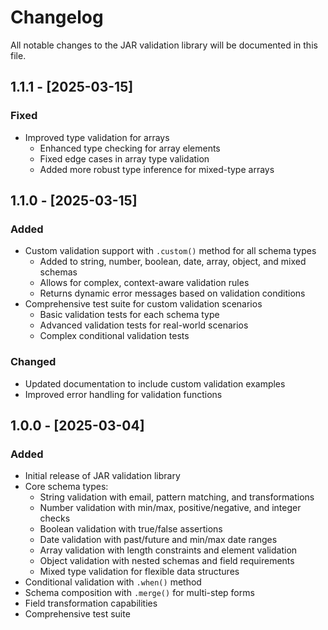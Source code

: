 # Changelog

All notable changes to the JAR validation library will be documented in this file.

## 1.1.1 - [2025-03-15]

### Fixed
- Improved type validation for arrays
  - Enhanced type checking for array elements
  - Fixed edge cases in array type validation
  - Added more robust type inference for mixed-type arrays

## 1.1.0 - [2025-03-15]

### Added
- Custom validation support with `.custom()` method for all schema types
  - Added to string, number, boolean, date, array, object, and mixed schemas
  - Allows for complex, context-aware validation rules
  - Returns dynamic error messages based on validation conditions
- Comprehensive test suite for custom validation scenarios
  - Basic validation tests for each schema type
  - Advanced validation tests for real-world scenarios
  - Complex conditional validation tests

### Changed
- Updated documentation to include custom validation examples
- Improved error handling for validation functions

## 1.0.0 - [2025-03-04]

### Added
- Initial release of JAR validation library
- Core schema types:
  - String validation with email, pattern matching, and transformations
  - Number validation with min/max, positive/negative, and integer checks
  - Boolean validation with true/false assertions
  - Date validation with past/future and min/max date ranges
  - Array validation with length constraints and element validation
  - Object validation with nested schemas and field requirements
  - Mixed type validation for flexible data structures
- Conditional validation with `.when()` method
- Schema composition with `.merge()` for multi-step forms
- Field transformation capabilities
- Comprehensive test suite